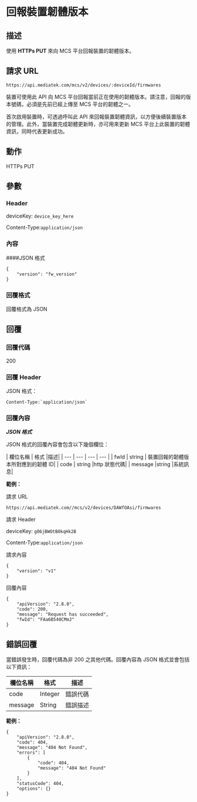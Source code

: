 # 回報裝置韌體版本

## 描述

使用 **HTTPs PUT** 來向 MCS 平台回報裝置的韌體版本。


## 請求 URL

```
https://api.mediatek.com/mcs/v2/devices/:deviceId/firmwares

```
裝置可使用此 API 向 MCS 平台回報當前正在使用的韌體版本。請注意，回報的版本號碼，必須是先前已經上傳至 MCS 平台的韌體之一。

首次啟用裝置時，可透過呼叫此 API 來回報裝置韌體資訊，以方便後續裝置版本的管理。此外，當裝置完成韌體更新時，亦可用來更新 MCS 平台上此裝置的韌體資訊，同時代表更新成功。


## 動作
HTTPs PUT


## 參數
### Header

deviceKey: `device_key_here`

Content-Type:`application/json`


### 內容
####JSON 格式

```
{
    "version": "fw_version"
}
```
### 回覆格式
回覆格式為 JSON

## 回覆

### 回覆代碼
200

### 回覆 Header
JSON 格式：
```
Content-Type:`application/json`
```

### 回覆內容

***JSON 格式***

JSON 格式的回覆內容會包含以下幾個欄位：

| 欄位名稱 | 格式 |描述|
| --- | --- | --- | --- |
| fwId | string | 裝置回報的韌體版本所對應到的韌體 ID|
| code | string |http 狀態代碼|
| message |string |系統訊息|


**範例：**

請求 URL
```
https://api.mediatek.com//mcs/v2/devices/DAWfOAsi/firmwares
```

請求 Header

deviceKey: `g06jBWOtB0kqHk2B`

Content-Type:`application/json`

請求內容
```
{
    "version": "v1"
}
```

回覆內容

```
{
    "apiVersion": "2.8.0",
    "code": 200,
    "message": "Request has succeeded",
    "fwId": "FAa6B540CMmJ"
}

```


## 錯誤回覆

當錯誤發生時，回覆代碼為非 200 之其他代碼。回覆內容為 JSON 格式並會包括以下資訊：

| 欄位名稱 | 格式 |描述|
| --- | --- | --- |
| code | Integer | 錯誤代碼 |
| message | String | 錯誤描述 |

**範例：**

```
{
    "apiVersion": "2.8.0",
    "code": 404,
    "message": "404 Not Found",
    "errors": [
        {
            "code": 404,
            "message": "404 Not Found"
        }
    ],
    "statusCode": 404,
    "options": {}
}
```
